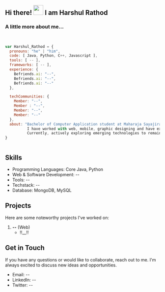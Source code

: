 
<div>

## Hi there! <img src="https://media.giphy.com/media/cLGu3Icy4OImKOJpai/giphy.gif" width="32"> I am Harshul Rathod  

###  A little more about me...  

<br/>

```javascript
var Harshul_Rathod = {
  pronouns: "he" | "him",
  code: [ Java, Python, C++, Javascript ],
  tools: [ -- ],
  frameworks: [ -- ],
  experience: {
    Befriends.ai: "--",
    Befriends.ai: "--",
    Befriends.ai: "--"
  },

  techCommunities: {
    Member: "--",
    Member : "--",
    Member: "--",
    Member: "--"
  },
  about: "Bachelor of Computer Application student at Maharaja Sayajirao University, skilled in web development.\n
          I have worked with web, mobile, graphic designing and have experience in XYZ.\n
          Currently, actively exploring emerging technologies to remain current with industry advancements."
}



```

## Skills

- Programming Languages: Core Java, Python
- Web & Software Development: --
- Tools: --
- Techstack: --
- Database: MongoDB, MySQL



## Projects

Here are some noteworthy projects I've worked on:



1. **--** (Web)
   - !!__!!

## Get in Touch

If you have any questions or would like to collaborate, reach out to me. I'm always excited to discuss new ideas and opportunities.

- Email: --
- LinkedIn: --
- Twitter: --
